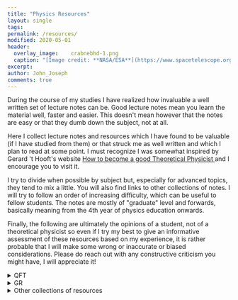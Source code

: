 ```yaml
---
title: "Physics Resources"
layout: single
tags:
permalink: /resources/
modified: 2020-05-01
header:
  overlay_image:  	crabnebhd-1.png
  caption: "[Image credit: **NASA/ESA**](https://www.spacetelescope.org/images/heic0515a/)"
excerpt: 
author: John_Joseph
comments: true
---
```


During the course of my studies I have realized how invaluable a well written set of lecture notes can be. Good lecture notes mean you learn the material well, faster and easier. This doesn't mean however that the notes are easy or that they dumb down the subject, not at all. 



Here I collect lecture notes and resources which I have found to be valuable (if I have studied from them) or that struck me as well written and which I plan to read at some point. I must recognize I was somewhat inspired by Gerard 't Hooft's website
<a href="http://www.staff.science.uu.nl/~gadda001/goodtheorist/index.html"> How to become a good Theoretical Physicist </a> and I encourage you to visit it. 

I try to divide when possible by subject but, especially for advanced topics, they tend to mix a little. You will also find links to other collections of notes. I will try to follow an order of increasing difficulty, which can be useful to fellow students. The notes are mostly of "graduate" level and forwards, basically meaning from the 4th year of physics education onwards. 


Finally, the following are ultimately the opinions of a student, not of a theoretical physicist so even if I try my best to give an informative assessment of these resources based on my experience, it is rather probable that I will make some wrong or inaccurate or biased considerations. 
Please do reach out with any constructive criticism you might have, I will appreciate it!



<details><summary>QFT</summary><br>
  
 
<p>  <span>&#8226;</span>  David Tong's introductory <a href="http://www.damtp.cam.ac.uk/user/tong/qft.html"> QFT </a> notes. <br><br>
  They are a great place to start if you haven't encountered QFT yet. A third year student with good knowledge of QM should find them accesible.  A complementary book of roughly the same level is the one by Maggiore with the bonus of quite a few worked examples and solved problems.
</p>

<p>  <span>&#8226;</span>  <a href="https://zzxianyu.com/notes/">  Solutions </a> to Peskin and Schroeder by Zhong-Zhi Xianyu. <br><br>
  Exercises, I believe,  are the backbone of a physicist's education and one should spend at least as much time doing exercises as reading the theory. Solutions to problems are then a great asset if used correctly. Although I haven't studied much from P&S, I have used it for the problems and the combination with these solutions probably make it the best place to study the fundamentals of QFT from.
</p>

<p>  <span>&#8226;</span> Brando Bellazzini and Stephane Lavignac's QFT II course at ENS. 
<br><br>
  I really enjoyed this course and Brando's <a href="https://sites.google.com/site/brandobellazzini/teaching?authuser=0" > website </a> contains notes for all of his lectures, exercise sessions and homework problems (with solutions). The notes are handwritten but very readable, the homework is in Latex and so are the solutions. The course's two main topics are non abelian gauge theories and spontaneous symmetry breaking. Brando was often original and did not follow a textbook which makes his notes quite valuable.
</p>

  
<p>  <span>&#8226;</span> SISSA's PhD courses QFT <a href="http://www.sissa.it/tpp/phdsection/download.php?ID=1&filename=QFT_Review_Sep9_2019.pdf" > I </a> by Marco Serone and QFT <a href="https://people.sissa.it/~percacci/lectures/topmet/index.html" > II </a> by Roberto Percacci.  
<br> <br>
  SISSA's PhD courses are in general very good (notes-wise at least). It's worth checking out the Theoretical Particle Physics (<a href="https://www.sissa.it/tpp/index.php">TPP</a>), the AstroParticle Physics (<a href="https://www.sissa.it/app/index.php">APP</a>) and the <a href="https://www.statphys.sissa.it/wordpress/">Statistical Physics </a> groups for useful material (and cool research!). 
  The QFT I notes are very good, covering in depth all the fundamental topics of QFT (have a look at the index!). All the techniques developed are then put to use in a final study of the Abelian Higgs model. Definitely notes to master if one wants to have a solid knowledge of field theory, especially for high energy applications. <br>
  The QFT II notes cover some "advanced" topics like solitons, instantons and all that and they give a more advanced treatment of anomalies than the QFT I lectures along with critical phenomena and other things. They are the best notes I have found that treat these topics in a cohesive way (if you know better, please tell me!). 
  
  
  <p>  <span>&#8226;</span> David Tong's notes on Gauge Theory.
  <br><br>
  
  </p>
  
  
  


</p>


</details>



<details><summary>GR</summary>
<p>  <span>&#8226;</span>  David Tong's  <a href="http://www.damtp.cam.ac.uk/user/tong/gr.html" > GR </a> notes   <br><br>
  These are quite new but, as always with Tong, they are excellent to approach the subject and they also start to cover some more advanced topics. Definitely good place to start. A good complementary book for the basics is Schutz's 'A first course in General Relativity'. 
 
 </p>
 
 <p>  <span>&#8226;</span>  Harvey Reall's  <a href="http://www.damtp.cam.ac.uk/user/hsr1000/teaching.html" > notes </a> on  GR  and black holes <br><br>
  Reall's notes on GR are also an excellent starting point. They are a bit more formal than Tong's and cover slightly different topics. My reccomendation would be to read a bit of both and then decide which suits you best and stick to it. His notes on black holes are also very good and formal. In particular, they cover the initial value problem and singularity theorems. Many parts are structured as math books with definitions, propositions and theorems.
 
 </p>
 
  <p>  <span>&#8226;</span>  Paul Townsends's  <a href="https://arxiv.org/abs/gr-qc/9707012" > notes </a> on black holes <br><br>
 Tonwsend's historical notes on black holes are a standard reference and very good for students who want to get into it. He does not cover singularity theorems like Reall though. Again, check both his notes and Reall's and decide what is best for your objectives. Personally, I enjoy better Townsend's style. 
 
 </p>
 
 <p>  <span>&#8226;</span>  Geoffrey Compère's  <a href="https://arxiv.org/abs/1801.07064" > notes </a> on advanced topics in GR <br><br>
  These notes are excellent for starting PhD students in gravity and related fields, especially in holography. They cover many advanced topics which are fundamental for research:  
 - The covariant phase space formalism needed to fully understand conserved charges in GR.
 - 3D gravity, BTZ black holes and the Chern-Simons formulation. 
 - Asymptotic symmetries and, in particular, asymptotically flat spacetimes and the BMS group and memory effect.
 - Advanced topics about Kerr black holes like the Kerr/CFT correspondence and quasi-normal modes.
 
 </p>
 
  <p>  <span>&#8226;</span> <a href="https://webspace.science.uu.nl/~vando101/" >  Notes </a>  on black holes edited by Stefan Vandoren and Riccardo Borsato <br><br>
 I haven't personally studied much from the but they seem very complete and well done. They are very didactical and cover many special topics like black branes in AdS, no-hair theorems and perturbations of black hole geometries which are useful from astrophysics to holography.
 </p>
 
 
</details>

<details><summary>Other collections of resources</summary>



</details>


